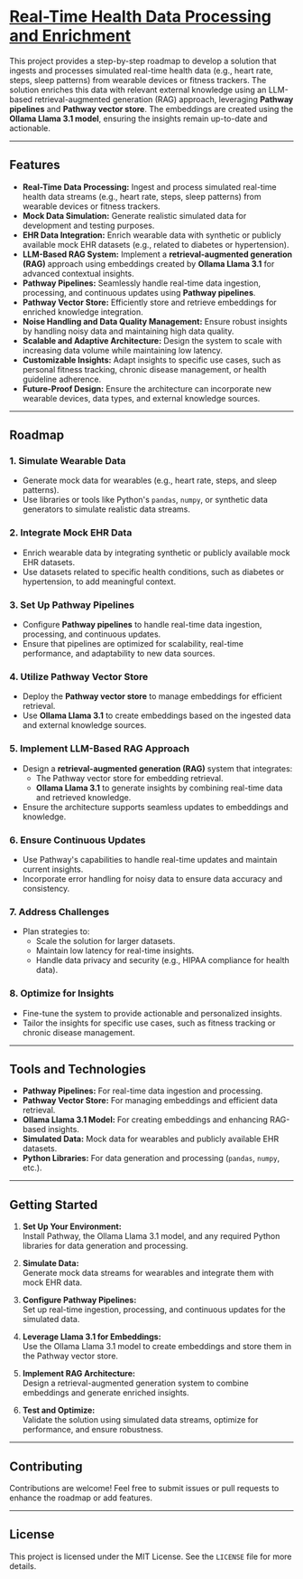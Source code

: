 # [Real-Time Health Data Processing and Enrichment]()

This project provides a step-by-step roadmap to develop a solution that ingests and processes simulated real-time health data (e.g., heart rate, steps, sleep patterns) from wearable devices or fitness trackers. The solution enriches this data with relevant external knowledge using an LLM-based retrieval-augmented generation (RAG) approach, leveraging **Pathway pipelines** and **Pathway vector store**. The embeddings are created using the **Ollama Llama 3.1 model**, ensuring the insights remain up-to-date and actionable.

---

## Features
- **Real-Time Data Processing:** Ingest and process simulated real-time health data streams (e.g., heart rate, steps, sleep patterns) from wearable devices or fitness trackers.
- **Mock Data Simulation:** Generate realistic simulated data for development and testing purposes.
- **EHR Data Integration:** Enrich wearable data with synthetic or publicly available mock EHR datasets (e.g., related to diabetes or hypertension).
- **LLM-Based RAG System:** Implement a **retrieval-augmented generation (RAG)** approach using embeddings created by **Ollama Llama 3.1** for advanced contextual insights.
- **Pathway Pipelines:** Seamlessly handle real-time data ingestion, processing, and continuous updates using **Pathway pipelines**.
- **Pathway Vector Store:** Efficiently store and retrieve embeddings for enriched knowledge integration.
- **Noise Handling and Data Quality Management:** Ensure robust insights by handling noisy data and maintaining high data quality.
- **Scalable and Adaptive Architecture:** Design the system to scale with increasing data volume while maintaining low latency.
- **Customizable Insights:** Adapt insights to specific use cases, such as personal fitness tracking, chronic disease management, or health guideline adherence.
- **Future-Proof Design:** Ensure the architecture can incorporate new wearable devices, data types, and external knowledge sources.

---

## Roadmap

### 1. **Simulate Wearable Data**
   - Generate mock data for wearables (e.g., heart rate, steps, and sleep patterns).
   - Use libraries or tools like Python's `pandas`, `numpy`, or synthetic data generators to simulate realistic data streams.

### 2. **Integrate Mock EHR Data**
   - Enrich wearable data by integrating synthetic or publicly available mock EHR datasets.
   - Use datasets related to specific health conditions, such as diabetes or hypertension, to add meaningful context.

### 3. **Set Up Pathway Pipelines**
   - Configure **Pathway pipelines** to handle real-time data ingestion, processing, and continuous updates.
   - Ensure that pipelines are optimized for scalability, real-time performance, and adaptability to new data sources.

### 4. **Utilize Pathway Vector Store**
   - Deploy the **Pathway vector store** to manage embeddings for efficient retrieval.
   - Use **Ollama Llama 3.1** to create embeddings based on the ingested data and external knowledge sources.

### 5. **Implement LLM-Based RAG Approach**
   - Design a **retrieval-augmented generation (RAG)** system that integrates:
     - The Pathway vector store for embedding retrieval.
     - **Ollama Llama 3.1** to generate insights by combining real-time data and retrieved knowledge.
   - Ensure the architecture supports seamless updates to embeddings and knowledge.

### 6. **Ensure Continuous Updates**
   - Use Pathway's capabilities to handle real-time updates and maintain current insights.
   - Incorporate error handling for noisy data to ensure data accuracy and consistency.

### 7. **Address Challenges**
   - Plan strategies to:
     - Scale the solution for larger datasets.
     - Maintain low latency for real-time insights.
     - Handle data privacy and security (e.g., HIPAA compliance for health data).

### 8. **Optimize for Insights**
   - Fine-tune the system to provide actionable and personalized insights.
   - Tailor the insights for specific use cases, such as fitness tracking or chronic disease management.

---

## Tools and Technologies
- **Pathway Pipelines:** For real-time data ingestion and processing.
- **Pathway Vector Store:** For managing embeddings and efficient data retrieval.
- **Ollama Llama 3.1 Model:** For creating embeddings and enhancing RAG-based insights.
- **Simulated Data:** Mock data for wearables and publicly available EHR datasets.
- **Python Libraries:** For data generation and processing (`pandas`, `numpy`, etc.).

---

## Getting Started
1. **Set Up Your Environment:**  
   Install Pathway, the Ollama Llama 3.1 model, and any required Python libraries for data generation and processing.

2. **Simulate Data:**  
   Generate mock data streams for wearables and integrate them with mock EHR data.

3. **Configure Pathway Pipelines:**  
   Set up real-time ingestion, processing, and continuous updates for the simulated data.

4. **Leverage Llama 3.1 for Embeddings:**  
   Use the Ollama Llama 3.1 model to create embeddings and store them in the Pathway vector store.

5. **Implement RAG Architecture:**  
   Design a retrieval-augmented generation system to combine embeddings and generate enriched insights.

6. **Test and Optimize:**  
   Validate the solution using simulated data streams, optimize for performance, and ensure robustness.

---

## Contributing
Contributions are welcome! Feel free to submit issues or pull requests to enhance the roadmap or add features.

---

## License
This project is licensed under the MIT License. See the `LICENSE` file for more details.
